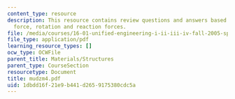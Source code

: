 ```yaml
---
content_type: resource
description: This resource contains review questions and answers based on vertical
  force, rotation and reaction forces.
file: /media/courses/16-01-unified-engineering-i-ii-iii-iv-fall-2005-spring-2006/1dbdd16f21e9b441d2659175380cdc5a_mudzm4.pdf
file_type: application/pdf
learning_resource_types: []
ocw_type: OCWFile
parent_title: Materials/Structures
parent_type: CourseSection
resourcetype: Document
title: mudzm4.pdf
uid: 1dbdd16f-21e9-b441-d265-9175380cdc5a
---
```

